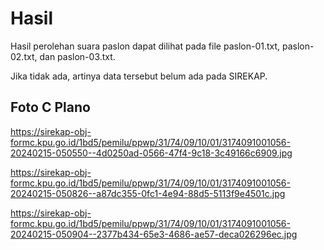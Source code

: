 # Hasil

Hasil perolehan suara paslon dapat dilihat pada file paslon-01.txt, paslon-02.txt, dan paslon-03.txt.

Jika tidak ada, artinya data tersebut belum ada pada SIREKAP.

## Foto C Plano

https://sirekap-obj-formc.kpu.go.id/1bd5/pemilu/ppwp/31/74/09/10/01/3174091001056-20240215-050550--4d0250ad-0566-47f4-9c18-3c49166c6909.jpg

https://sirekap-obj-formc.kpu.go.id/1bd5/pemilu/ppwp/31/74/09/10/01/3174091001056-20240215-050826--a87dc355-0fc1-4e94-88d5-5113f9e4501c.jpg

https://sirekap-obj-formc.kpu.go.id/1bd5/pemilu/ppwp/31/74/09/10/01/3174091001056-20240215-050904--2377b434-65e3-4686-ae57-deca026296ec.jpg
